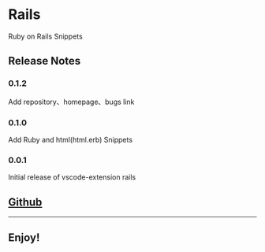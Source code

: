# Rails 
Ruby on Rails Snippets  



## Release Notes
### 0.1.2
Add repository、homepage、bugs link
### 0.1.0
Add Ruby and html(html.erb) Snippets
### 0.0.1
Initial release of vscode-extension rails

## [Github](https://github.com/Drunces/vscode-rails)
---
## Enjoy!